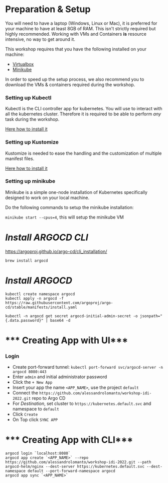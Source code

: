 
# Preparation & Setup

You will need to have a laptop (Windows, Linux or Mac), it is preferred for your machine to have at least 8GB of RAM. This isn't strictly required but highly recommended. Working with VMs and Containers **is** resource intensive, no way to get around it.

This workshop requires that you have the following installed on your machine:
- [Virtualbox](https://www.virtualbox.org/)
- [Minikube](https://github.com/kubernetes/minikube#installation)

In order to speed up the setup process, we also recommend you to download the VMs & containers required during the workshop.

### Setting up Kubectl
Kubectl is the CLI controller app for kubernetes. You will use to interact with all the kubernetes cluster. Therefore it is required to be able to perform *any* task during the workshop.

[Here how to install it](https://kubernetes.io/docs/tasks/tools/install-kubectl/)

### Setting up Kustomize
Kustomize is needed to ease the handling and the customization of multiple
manifest files.

[Here how to install it](https://github.com/kubernetes-sigs/kustomize/blob/master/docs/INSTALL.md)


### Setting up minikube

Minikube is a simple one-node installation of Kubernetes specifically designed to work on your local machine.

Do the following commands to setup the minikube installation:

`minikube start --cpus=4`, this will setup the minikube VM

 # ***Install ARGOCD CLI***
https://argoproj.github.io/argo-cd/cli_installation/
```
brew install argocd
```

# ***Install ARGOCD***
```
kubectl create namespace argocd
kubectl apply -n argocd -f https://raw.githubusercontent.com/argoproj/argo-cd/stable/manifests/install.yaml

kubectl -n argocd get secret argocd-initial-admin-secret -o jsonpath="{.data.password}" | base64 -d

```

# *** Creating App with UI***
### Login
- Create port-forward tunnel: ```kubectl port-forward svc/argocd-server -n argocd 8080:443```
- Enter `admin` and initial administrator password
- Click the `+ New App`
- Insert your app the name `<APP_NAME>`, use the project `default`
- Connect the `https://github.com/alessandrolomanto/workshop-idi-2022.git` repo to Argo CD
- For *Destination*, set cluster to `https://kubernetes.default.svc` and namespace to `default`
- Click `Create`
- On Top click `SYNC APP`

# *** Creating App with CLI***
```
argocd login `localhost:8080`
argocd app create `<APP_NAME>` --repo https://github.com/alessandrolomanto/workshop-idi-2022.git --path argocd-helm/nginx --dest-server https://kubernetes.default.svc --dest-namespace default --port-forward-namespace argocd
argocd app sync `<APP_NAME>`
```

